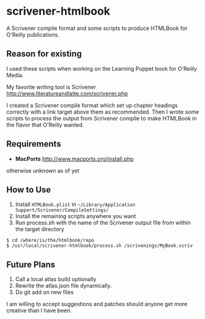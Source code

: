 scrivener-htmlbook
==================

A Scrivener compile format and some scripts to produce HTMLBook for O'Reilly publications.

## Reason for existing

I used these scripts when working on the Learning Puppet book for O'Reilly Media.

My favorite writing tool is Scrivener http://www.literatureandlatte.com/scrivener.php

I created a Scrivener compile format which set up chapter headings correctly with a link 
target above them as recommended. Then I wrote some scripts to process the output from 
Scrivener compile to make HTMLBook in the flavor that O'Reilly wanted.

## Requirements

* **MacPorts** http://www.macports.org/install.php

otherwise unknown as of yet

## How to Use

1. Install `HTMLBook.plist` in `~/Library/Application Support/Scrivener/CompileSettings/`
2. Install the remaining scripts anywhere you want
3. Run process.sh with the name of the Scrivener output file from within the target directory

```
$ cd /where/is/the/htmlbook/repo
$ /usr/local/scrivener-htmlbook/process.sh /scrivenings/MyBook.scriv
```

## Future Plans

1. Call a local atlas build optionally
2. Rewrite the atlas.json file dynamically.
3. Do git add on new files

I am willing to accept suggestions and patches should anyone get more
creative than I have been.
